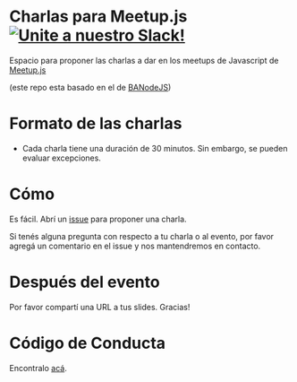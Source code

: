# Charlas para Meetup.js [![Unite a nuestro Slack!](http://meetupjs.herokuapp.com/badge.svg)](http://meetupjs.herokuapp.com)
Espacio para proponer las charlas a dar en los meetups de Javascript de [Meetup.js](http://www.meetup.com/Meetup-js/)

(este repo esta basado en el de [BANodeJS](https://github.com/banodejs/charlas))

# Formato de las charlas
- Cada charla tiene una duración de 30 minutos. Sin embargo, se pueden evaluar excepciones.

# Cómo
Es fácil. Abrí un [issue](https://github.com/meetupjs-ar/charlas/issues) para proponer una charla.

Si tenés alguna pregunta con respecto a tu charla o al evento, por favor agregá un comentario en el issue y nos mantendremos en contacto.

# Después del evento
Por favor compartí una URL a tus slides.
Gracias!

# Código de Conducta
Encontralo [acá][1].

[1]: https://github.com/meetupjs-ar/charlas/blob/master/CONDUCT.md
